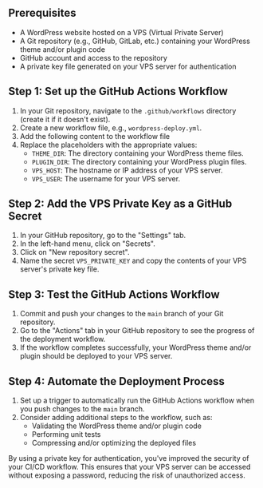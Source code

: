 ## Prerequisites
- A WordPress website hosted on a VPS (Virtual Private Server)
- A Git repository (e.g., GitHub, GitLab, etc.) containing your WordPress theme and/or plugin code
- GitHub account and access to the repository
- A private key file generated on your VPS server for authentication

## Step 1: Set up the GitHub Actions Workflow
1. In your Git repository, navigate to the `.github/workflows` directory (create it if it doesn't exist).
2. Create a new workflow file, e.g., `wordpress-deploy.yml`.
3. Add the following content to the workflow file
4. Replace the placeholders with the appropriate values:
   - `THEME_DIR`: The directory containing your WordPress theme files.
   - `PLUGIN_DIR`: The directory containing your WordPress plugin files.
   - `VPS_HOST`: The hostname or IP address of your VPS server.
   - `VPS_USER`: The username for your VPS server.

## Step 2: Add the VPS Private Key as a GitHub Secret
1. In your GitHub repository, go to the "Settings" tab.
2. In the left-hand menu, click on "Secrets".
3. Click on "New repository secret".
4. Name the secret `VPS_PRIVATE_KEY` and copy the contents of your VPS server's private key file.

## Step 3: Test the GitHub Actions Workflow
1. Commit and push your changes to the `main` branch of your Git repository.
2. Go to the "Actions" tab in your GitHub repository to see the progress of the deployment workflow.
3. If the workflow completes successfully, your WordPress theme and/or plugin should be deployed to your VPS server.

## Step 4: Automate the Deployment Process
1. Set up a trigger to automatically run the GitHub Actions workflow when you push changes to the `main` branch.
2. Consider adding additional steps to the workflow, such as:
   - Validating the WordPress theme and/or plugin code
   - Performing unit tests
   - Compressing and/or optimizing the deployed files

By using a private key for authentication, you've improved the security of your CI/CD workflow. This ensures that your VPS server can be accessed without exposing a password, reducing the risk of unauthorized access.
